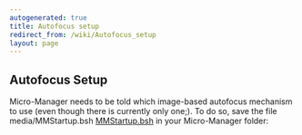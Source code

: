 ```yaml
---
autogenerated: true
title: Autofocus setup
redirect_from: /wiki/Autofocus_setup
layout: page
---
```


## Autofocus Setup

Micro-Manager needs to be told which image-based autofocus mechanism to
use (even though there is currently only one;). To do so, save the file
media/MMStartup.bsh [MMStartup.bsh](/media/files/MMStartup.bsh) in
your Micro-Manager folder:
